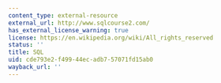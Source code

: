 ```yaml
---
content_type: external-resource
external_url: http://www.sqlcourse2.com/
has_external_license_warning: true
license: https://en.wikipedia.org/wiki/All_rights_reserved
status: ''
title: SQL
uid: cde793e2-f499-44ec-adb7-57071fd15ab0
wayback_url: ''
---
```

